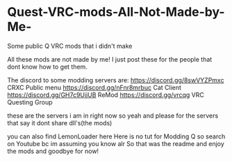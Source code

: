 # Quest-VRC-mods-All-Not-Made-by-Me-
Some public Q VRC mods that i didn't make

All these mods are not made by me!
I just post these for the people that dont know how to get them.

The discord to some modding servers are:
https://discord.gg/8swVYZPmxc CRXC Public menu
https://discord.gg/nFnr8mrbuc Cat Client
https://discord.gg/GH7c9UjjUB ReMod
https://discord.gg/vrcqg  VRC Questing Group

these are the servers i am in right now so yeah and please for the servers that say it
dont share dll's(the mods)

you can also find LemonLoader here
Here is no tut for Modding Q so search on Youtube bc im assuming you know alr
So that was the readme and enjoy the mods and goodbye for now!
